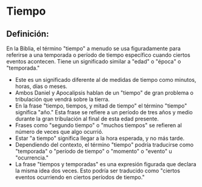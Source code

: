 # Tiempo

## Definición: 

En la Biblia, el término "tiempo" a menudo se usa figuradamente para referirse a una temporada o período de tiempo específico cuando ciertos eventos acontecen.  Tiene un significado similar a "edad" o "época" o "temporada."

* Este es un significado diferente al de medidas de tiempo como minutos, horas, días o meses.
* Ambos Daniel y Apocalipsis hablan de un "tiempo" de gran problema o tribulación que vendrá sobre la tierra.
* En la frase "tiempo, tiempos, y mitad de tiempo" el término "tiempo" significa "año."  Esta frase se refiere a un período de tres años y medio durante la gran tribulación al final de esta edad presente.
* Frases como "segundo tiempo" o "muchos tiempos" se refieren al número de veces que algo ocurrió.
* Estar "a tiempo" significa llegar a la hora esperada, y no más tarde.
* Dependiendo del contexto, el término "tiempo" podría traducirse como "temporada" o "período de tiempo" o "momento" o "evento" u "ocurrencia."
* La frase "tiempos y temporadas" es una expresión figurada que declara la misma idea dos veces.  Esto podría ser traducido como "ciertos eventos ocurriendo en ciertos períodos de tiempo."

